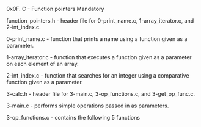 0x0F. C - Function pointers Mandatory

function_pointers.h - header file for 0-print_name.c, 1-array_iterator.c, and 2-int_index.c.

0-print_name.c - function that prints a name using a function given as a parameter.

1-array_iterator.c - function that executes a function given as a parameter on each element of an array.

2-int_index.c - function that searches for an integer using a comparative function given as a parameter.

3-calc.h - header file for 3-main.c, 3-op_functions.c, and 3-get_op_func.c.

3-main.c - performs simple operations passed in as parameters.

3-op_functions.c - contains the following 5 functions
